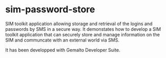 sim-password-store
==================

SIM toolkit application allowing storage and retrieval of the logins and passwords by SMS in a secure way.
It demonstates how to develop a SIM toolkit application that can securely store and manage information on the SIM and communcate with an external world via SMS.

It has been developped with Gemalto Developer Suite.
